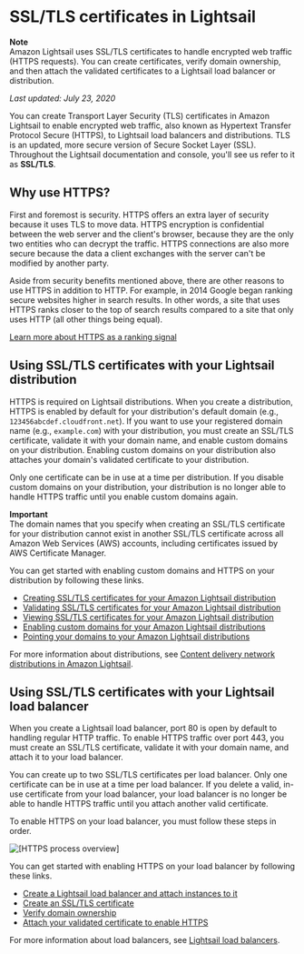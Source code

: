 # SSL/TLS certificates in Lightsail<a name="understanding-tls-ssl-certificates-in-lightsail-https"></a>

**Note**  
Amazon Lightsail uses SSL/TLS certificates to handle encrypted web traffic \(HTTPS requests\)\. You can create certificates, verify domain ownership, and then attach the validated certificates to a Lightsail load balancer or distribution\.

 *Last updated: July 23, 2020* 

You can create Transport Layer Security \(TLS\) certificates in Amazon Lightsail to enable encrypted web traffic, also known as Hypertext Transfer Protocol Secure \(HTTPS\), to Lightsail load balancers and distributions\. TLS is an updated, more secure version of Secure Socket Layer \(SSL\)\. Throughout the Lightsail documentation and console, you'll see us refer to it as **SSL/TLS**\.

## Why use HTTPS?<a name="why-use-https"></a>

First and foremost is security\. HTTPS offers an extra layer of security because it uses TLS to move data\. HTTPS encryption is confidential between the web server and the client's browser, because they are the only two entities who can decrypt the traffic\. HTTPS connections are also more secure because the data a client exchanges with the server can't be modified by another party\.

Aside from security benefits mentioned above, there are other reasons to use HTTPS in addition to HTTP\. For example, in 2014 Google began ranking secure websites higher in search results\. In other words, a site that uses HTTPS ranks closer to the top of search results compared to a site that only uses HTTP \(all other things being equal\)\.

 [Learn more about HTTPS as a ranking signal](https://webmasters.googleblog.com/2014/08/https-as-ranking-signal.html) 

## Using SSL/TLS certificates with your Lightsail distribution<a name="using-ssl-tls-with-distribution"></a>

HTTPS is required on Lightsail distributions\. When you create a distribution, HTTPS is enabled by default for your distribution's default domain \(e\.g\., `123456abcdef.cloudfront.net`\)\. If you want to use your registered domain name \(e\.g\., `example.com`\) with your distribution, you must create an SSL/TLS certificate, validate it with your domain name, and enable custom domains on your distribution\. Enabling custom domains on your distribution also attaches your domain's validated certificate to your distribution\.

Only one certificate can be in use at a time per distribution\. If you disable custom domains on your distribution, your distribution is no longer able to handle HTTPS traffic until you enable custom domains again\.

**Important**  
The domain names that you specify when creating an SSL/TLS certificate for your distribution cannot exist in another SSL/TLS certificate across all Amazon Web Services \(AWS\) accounts, including certificates issued by AWS Certificate Manager\.

You can get started with enabling custom domains and HTTPS on your distribution by following these links\.
+ [Creating SSL/TLS certificates for your Amazon Lightsail distribution](amazon-lightsail-create-a-distribution-certificate.md)
+ [Validating SSL/TLS certificates for your Amazon Lightsail distribution](amazon-lightsail-validating-a-distribution-certificate.md)
+ [Viewing SSL/TLS certificates for your Amazon Lightsail distribution](amazon-lightsail-viewing-distribution-certificates.md)
+ [Enabling custom domains for your Amazon Lightsail distributions](amazon-lightsail-enabling-distribution-custom-domains.md)
+ [Pointing your domains to your Amazon Lightsail distributions](amazon-lightsail-point-domain-to-distribution.md)

For more information about distributions, see [Content delivery network distributions in Amazon Lightsail](amazon-lightsail-content-delivery-network-distributions.md)\.

## Using SSL/TLS certificates with your Lightsail load balancer<a name="using-ssl-tls-with-load-balancer"></a>

When you create a Lightsail load balancer, port 80 is open by default to handling regular HTTP traffic\. To enable HTTPS traffic over port 443, you must create an SSL/TLS certificate, validate it with your domain name, and attach it to your load balancer\.

You can create up to two SSL/TLS certificates per load balancer\. Only one certificate can be in use at a time per load balancer\. If you delete a valid, in\-use certificate from your load balancer, your load balancer is no longer be able to handle HTTPS traffic until you attach another valid certificate\.

To enable HTTPS on your load balancer, you must follow these steps in order\.

![\[HTTPS process overview\]](https://d9yljz1nd5001.cloudfront.net/en_us/a7664053563006144d6133a21b463972/images/create-https-load-balancer-process-summary.png)

You can get started with enabling HTTPS on your load balancer by following these links\.
+  [Create a Lightsail load balancer and attach instances to it](create-lightsail-load-balancer-and-attach-lightsail-instances.md) 
+  [Create an SSL/TLS certificate](create-tls-ssl-certificate-and-attach-to-lightsail-load-balancer-https.md) 
+  [Verify domain ownership](verify-tls-ssl-certificate-using-dns-cname-https.md) 
+  [Attach your validated certificate to enable HTTPS](attach-validated-certificate-to-load-balancer.md) 

For more information about load balancers, see [Lightsail load balancers](understanding-lightsail-load-balancers.md)\.